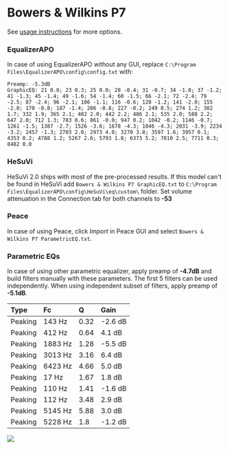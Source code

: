 # Bowers & Wilkins P7
See [usage instructions](https://github.com/jaakkopasanen/AutoEq#usage) for more options.

### EqualizerAPO
In case of using EqualizerAPO without any GUI, replace `C:\Program Files\EqualizerAPO\config\config.txt`
with:
```
Preamp: -5.3dB
GraphicEQ: 21 0.0; 23 0.3; 25 0.0; 28 -0.4; 31 -0.7; 34 -1.0; 37 -1.2; 41 -1.3; 45 -1.4; 49 -1.6; 54 -1.4; 60 -1.5; 66 -2.1; 72 -2.4; 79 -2.5; 87 -2.4; 96 -2.1; 106 -1.1; 116 -0.6; 128 -1.2; 141 -2.0; 155 -2.0; 170 -0.8; 187 -1.4; 206 -0.8; 227 -0.2; 249 0.5; 274 1.2; 302 1.7; 332 1.9; 365 2.1; 402 2.0; 442 2.2; 486 2.1; 535 2.0; 588 2.2; 647 2.0; 712 1.3; 783 0.6; 861 -0.0; 947 0.2; 1042 -0.2; 1146 -0.7; 1261 -1.5; 1387 -2.7; 1526 -3.6; 1678 -4.3; 1846 -4.3; 2031 -3.9; 2234 -3.2; 2457 -1.3; 2703 2.0; 2973 4.0; 3270 3.8; 3597 1.6; 3957 0.1; 4353 0.2; 4788 1.2; 5267 2.6; 5793 1.8; 6373 5.2; 7010 2.5; 7711 0.3; 8482 0.0
```

### HeSuVi
HeSuVi 2.0 ships with most of the pre-processed results. If this model can't be found in HeSuVi add
`Bowers & Wilkins P7 GraphicEQ.txt` to `C:\Program Files\EqualizerAPO\config\HeSuVi\eq\custom\` folder.
Set volume attenuation in the Connection tab for both channels to **-53**

### Peace
In case of using Peace, click *Import* in Peace GUI and select `Bowers & Wilkins P7 ParametricEQ.txt`.

### Parametric EQs
In case of using other parametric equalizer, apply preamp of **-4.7dB** and build filters manually
with these parameters. The first 5 filters can be used independently.
When using independent subset of filters, apply preamp of **-5.1dB**.

| Type    | Fc      |    Q | Gain    |
|:--------|:--------|:-----|:--------|
| Peaking | 143 Hz  | 0.32 | -2.6 dB |
| Peaking | 412 Hz  | 0.64 | 4.1 dB  |
| Peaking | 1883 Hz | 1.28 | -5.5 dB |
| Peaking | 3013 Hz | 3.16 | 6.4 dB  |
| Peaking | 6423 Hz | 4.66 | 5.0 dB  |
| Peaking | 17 Hz   | 1.67 | 1.8 dB  |
| Peaking | 110 Hz  | 1.41 | -1.6 dB |
| Peaking | 112 Hz  | 3.48 | 2.9 dB  |
| Peaking | 5145 Hz | 5.88 | 3.0 dB  |
| Peaking | 5228 Hz | 1.8  | -1.2 dB |

![](https://raw.githubusercontent.com/jaakkopasanen/AutoEq/master/results/innerfidelity/sbaf-serious/Bowers%20&%20Wilkins%20P7/Bowers%20&%20Wilkins%20P7.png)